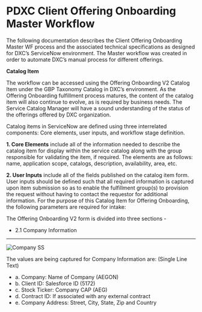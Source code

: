 # PDXC Client Offering Onboarding Master Workflow

The following documentation describes the Client Offering Onboarding Master WF process and the associated technical specifications as designed for DXC’s ServiceNow environment. The Master workflow was created in order to automate DXC’s manual process for different offerings.

**Catalog Item**

The workflow can be accessed using the Offering Onboarding V2 Catalog Item under the GBP Taxonomy Catalog in DXC’s environment. As the Offering Onboarding fulfillment process matures, the content of the catalog item will also continue to evolve, as is required by business needs. The Service Catalog Manager will have a sound understanding of the status of the offerings offered by DXC organization.

Catalog items in ServiceNow are defined using three interrelated components: Core elements, user inputs, and workflow stage definition. 

**1. Core Elements** include all of the information needed to describe the catalog item for display within the service catalog along with the group responsible for validating the item, if required. The elements are as follows: name, application scope, catalogs, description, availability, area, etc.

**2. User Inputs** include all of the fields published on the catalog item form. User inputs should be defined such that all required information is captured upon item submission so as to enable the fulfillment group(s) to provision the request without having to contact the requestor for additional information. For the purpose of this Catalog Item for Offering Onboarding, the following parameters are required for intake: 

The Offering Onboarding V2 form is divided into three sections - 
 - 2.1 Company Information 
 --------------------------
 ![Company SS](https://github.com/anudave/master-wf/blob/master/images/company.png)
 
 The values are being captured for Company Information are: (Single Line Text)
 - a. Company: Name of Company (AEGON)
 - b. Client ID: Salesforce ID (5172)
 - c. Stock Ticker: Company CAP (AEG)
 - d. Contract ID: If associated with any external contract
 - e. Company Address: Street, City, State, Zip and Country


